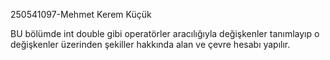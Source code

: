 250541097-Mehmet Kerem Küçük

BU bölümde int double gibi operatörler aracılığıyla değişkenler tanımlayıp o değişkenler üzerinden şekiller hakkında alan ve çevre hesabı yapılır.

